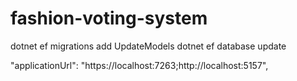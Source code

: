 # fashion-voting-system

dotnet ef migrations add UpdateModels
dotnet ef database update


"applicationUrl": "https://localhost:7263;http://localhost:5157",